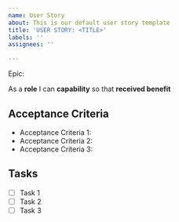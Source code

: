 ```yaml
---
name: User Story
about: This is our default user story template
title: 'USER STORY: <TITLE>'
labels: ''
assignees: ''

---
```


Epic: 

As a **role** I can **capability** so that **received benefit**

## Acceptance Criteria
* Acceptance Criteria 1: 
* Acceptance Criteria 2: 
* Acceptance Criteria 3: 

## Tasks
- [ ] Task 1
- [ ] Task 2
- [ ] Task 3
